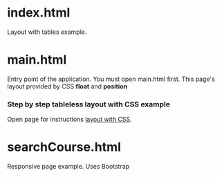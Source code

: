 # index.html
Layout with tables example.

# main.html
Entry point of the application. You must open main.html first. 
This page's layout provided by CSS **float** and **position**
### Step by step tableless layout with CSS example
Open page for instructions [layout with CSS](tabless-layout.md).

# searchCourse.html

Responsive page example. Uses Bootstrap
